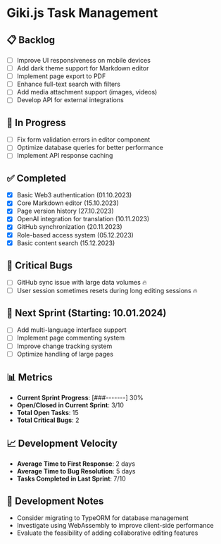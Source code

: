 # Giki.js Task Management

## 📋 Backlog

- [ ] Improve UI responsiveness on mobile devices
- [ ] Add dark theme support for Markdown editor
- [ ] Implement page export to PDF
- [ ] Enhance full-text search with filters
- [ ] Add media attachment support (images, videos)
- [ ] Develop API for external integrations

## 🔄 In Progress

- [ ] Fix form validation errors in editor component
- [ ] Optimize database queries for better performance
- [ ] Implement API response caching

## ✅ Completed

- [x] Basic Web3 authentication (01.10.2023)
- [x] Core Markdown editor (15.10.2023)
- [x] Page version history (27.10.2023)
- [x] OpenAI integration for translation (10.11.2023)
- [x] GitHub synchronization (20.11.2023)
- [x] Role-based access system (05.12.2023)
- [x] Basic content search (15.12.2023)

## 🐛 Critical Bugs

- [ ] GitHub sync issue with large data volumes 🔥
- [ ] User session sometimes resets during long editing sessions 🔥

## 🎯 Next Sprint (Starting: 10.01.2024)

- [ ] Add multi-language interface support
- [ ] Implement page commenting system
- [ ] Improve change tracking system
- [ ] Optimize handling of large pages

## 📊 Metrics

- **Current Sprint Progress**: [###-------] 30%
- **Open/Closed in Current Sprint**: 3/10
- **Total Open Tasks**: 15
- **Total Critical Bugs**: 2

## 📈 Development Velocity

- **Average Time to First Response**: 2 days
- **Average Time to Bug Resolution**: 5 days
- **Tasks Completed in Last Sprint**: 7/10

## 📝 Development Notes

- Consider migrating to TypeORM for database management
- Investigate using WebAssembly to improve client-side performance
- Evaluate the feasibility of adding collaborative editing features 